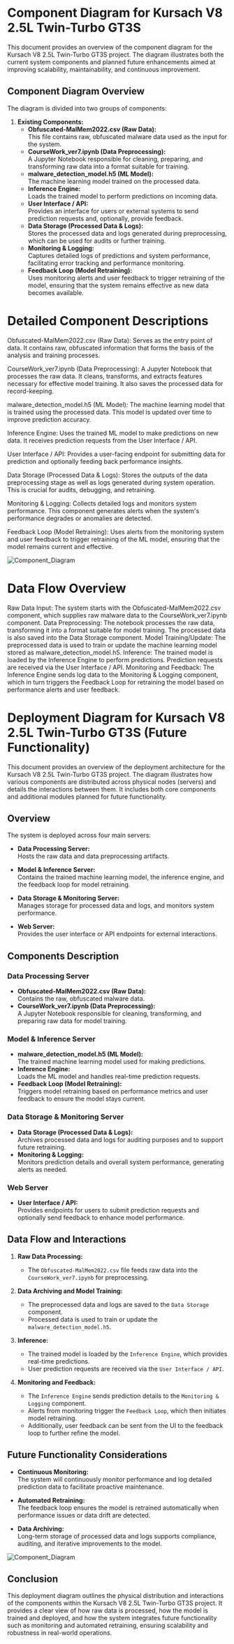 # Component Diagram for Kursach V8 2.5L Twin-Turbo GT3S

This document provides an overview of the component diagram for the Kursach V8 2.5L Twin-Turbo GT3S project. The diagram illustrates both the current system components and planned future enhancements aimed at improving scalability, maintainability, and continuous improvement.

## Component Diagram Overview

The diagram is divided into two groups of components:

1. **Existing Components:**
   - **Obfuscated-MalMem2022.csv (Raw Data):**  
     This file contains raw, obfuscated malware data used as the input for the system.
   - **CourseWork_ver7.ipynb (Data Preprocessing):**  
     A Jupyter Notebook responsible for cleaning, preparing, and transforming raw data into a format suitable for training.
   - **malware_detection_model.h5 (ML Model):**  
     The machine learning model trained on the processed data.
   - **Inference Engine:**  
     Loads the trained model to perform predictions on incoming data.
   - **User Interface / API:**  
     Provides an interface for users or external systems to send prediction requests and, optionally, provide feedback.
   - **Data Storage (Processed Data & Logs):**  
     Stores the processed data and logs generated during preprocessing, which can be used for audits or further training.
   - **Monitoring & Logging:**  
     Captures detailed logs of predictions and system performance, facilitating error tracking and performance monitoring.
   - **Feedback Loop (Model Retraining):**  
     Uses monitoring alerts and user feedback to trigger retraining of the model, ensuring that the system remains effective as new data becomes available.

# Detailed Component Descriptions

Obfuscated-MalMem2022.csv (Raw Data):
Serves as the entry point of data. It contains raw, obfuscated information that forms the basis of the analysis and training processes.

CourseWork_ver7.ipynb (Data Preprocessing):
A Jupyter Notebook that processes the raw data. It cleans, transforms, and extracts features necessary for effective model training. It also saves the processed data for record-keeping.

malware_detection_model.h5 (ML Model):
The machine learning model that is trained using the processed data. This model is updated over time to improve prediction accuracy.

Inference Engine:
Uses the trained ML model to make predictions on new data. It receives prediction requests from the User Interface / API.

User Interface / API:
Provides a user-facing endpoint for submitting data for prediction and optionally feeding back performance insights.

Data Storage (Processed Data & Logs):
Stores the outputs of the data preprocessing stage as well as logs generated during system operation. This is crucial for audits, debugging, and retraining.

Monitoring & Logging:
Collects detailed logs and monitors system performance. This component generates alerts when the system's performance degrades or anomalies are detected.

Feedback Loop (Model Retraining):
Uses alerts from the monitoring system and user feedback to trigger retraining of the ML model, ensuring that the model remains current and effective.

![Component_Diagram](Component_Diagram.png)
# Data Flow Overview

Raw Data Input:
The system starts with the Obfuscated-MalMem2022.csv component, which supplies raw malware data to the CourseWork_ver7.ipynb component.
Data Preprocessing:
The notebook processes the raw data, transforming it into a format suitable for model training. The processed data is also saved into the Data Storage component.
Model Training/Update:
The preprocessed data is used to train or update the machine learning model stored as malware_detection_model.h5.
Inference:
The trained model is loaded by the Inference Engine to perform predictions. Prediction requests are received via the User Interface / API.
Monitoring and Feedback:
The Inference Engine sends log data to the Monitoring & Logging component, which in turn triggers the Feedback Loop for retraining the model based on performance alerts and user feedback.


# Deployment Diagram for Kursach V8 2.5L Twin-Turbo GT3S (Future Functionality)

This document provides an overview of the deployment architecture for the Kursach V8 2.5L Twin-Turbo GT3S project. The diagram illustrates how various components are distributed across physical nodes (servers) and details the interactions between them. It includes both core components and additional modules planned for future functionality.

## Overview

The system is deployed across four main servers:

- **Data Processing Server:**  
  Hosts the raw data and data preprocessing artifacts.
  
- **Model & Inference Server:**  
  Contains the trained machine learning model, the inference engine, and the feedback loop for model retraining.
  
- **Data Storage & Monitoring Server:**  
  Manages storage for processed data and logs, and monitors system performance.
  
- **Web Server:**  
  Provides the user interface or API endpoints for external interactions.

## Components Description

### Data Processing Server
- **Obfuscated-MalMem2022.csv (Raw Data):**  
  Contains the raw, obfuscated malware data.
- **CourseWork_ver7.ipynb (Data Preprocessing):**  
  A Jupyter Notebook responsible for cleaning, transforming, and preparing raw data for model training.

### Model & Inference Server
- **malware_detection_model.h5 (ML Model):**  
  The trained machine learning model used for making predictions.
- **Inference Engine:**  
  Loads the ML model and handles real-time prediction requests.
- **Feedback Loop (Model Retraining):**  
  Triggers model retraining based on performance metrics and user feedback to ensure the model stays current.

### Data Storage & Monitoring Server
- **Data Storage (Processed Data & Logs):**  
  Archives processed data and logs for auditing purposes and to support future retraining.
- **Monitoring & Logging:**  
  Monitors prediction details and overall system performance, generating alerts as needed.

### Web Server
- **User Interface / API:**  
  Provides endpoints for users to submit prediction requests and optionally send feedback to enhance model performance.

## Data Flow and Interactions

1. **Raw Data Processing:**
   - The `Obfuscated-MalMem2022.csv` file feeds raw data into the `CourseWork_ver7.ipynb` for preprocessing.
   
2. **Data Archiving and Model Training:**
   - The preprocessed data and logs are saved to the `Data Storage` component.
   - Processed data is used to train or update the `malware_detection_model.h5`.

3. **Inference:**
   - The trained model is loaded by the `Inference Engine`, which provides real-time predictions.
   - User prediction requests are received via the `User Interface / API`.

4. **Monitoring and Feedback:**
   - The `Inference Engine` sends prediction details to the `Monitoring & Logging` component.
   - Alerts from monitoring trigger the `Feedback Loop`, which then initiates model retraining.
   - Additionally, user feedback can be sent from the UI to the feedback loop to further refine the model.

## Future Functionality Considerations

- **Continuous Monitoring:**  
  The system will continuously monitor performance and log detailed prediction data to facilitate proactive maintenance.
  
- **Automated Retraining:**  
  The feedback loop ensures the model is retrained automatically when performance issues or data drift are detected.
  
- **Data Archiving:**  
  Long-term storage of processed data and logs supports compliance, auditing, and iterative improvements to the model.

![Component_Diagram](Deployment_Diagram.png)
## Conclusion

This deployment diagram outlines the physical distribution and interactions of the components within the Kursach V8 2.5L Twin-Turbo GT3S project. It provides a clear view of how raw data is processed, how the model is trained and deployed, and how the system integrates future functionality such as monitoring and automated retraining, ensuring scalability and robustness in real-world operations.

